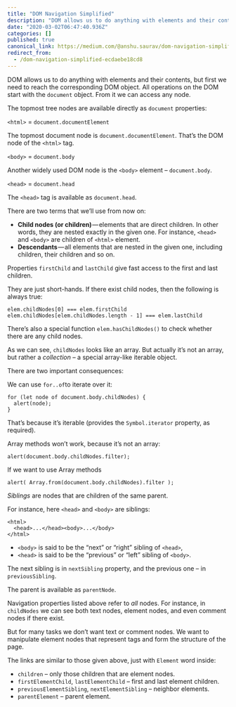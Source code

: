 ```yaml
---
title: "DOM Navigation Simplified"
description: "DOM allows us to do anything with elements and their contents, but first we need to reach the corresponding DOM object. All operations on…"
date: "2020-03-02T06:47:40.936Z"
categories: []
published: true
canonical_link: https://medium.com/@anshu.saurav/dom-navigation-simplified-ecdaebe18cd8
redirect_from:
  - /dom-navigation-simplified-ecdaebe18cd8
---
```


DOM allows us to do anything with elements and their contents, but first we need to reach the corresponding DOM object. All operations on the DOM start with the `document` object. From it we can access any node.

The topmost tree nodes are available directly as `document` properties:

`<html>` = `document.documentElement`

The topmost document node is `document.documentElement`. That’s the DOM node of the `<html>` tag.

`<body>` = `document.body`

Another widely used DOM node is the `<body>` element – `document.body`.

`<head>` = `document.head`

The `<head>` tag is available as `document.head`.

There are two terms that we’ll use from now on:

-   **Child nodes (or children)** — elements that are direct children. In other words, they are nested exactly in the given one. For instance, `<head>` and `<body>` are children of `<html>` element.
-   **Descendants** — all elements that are nested in the given one, including children, their children and so on.

Properties `firstChild` and `lastChild` give fast access to the first and last children.

They are just short-hands. If there exist child nodes, then the following is always true:

```
elem.childNodes[0] === elem.firstChild
elem.childNodes[elem.childNodes.length - 1] === elem.lastChild
```

There’s also a special function `elem.hasChildNodes()` to check whether there are any child nodes.

As we can see, `childNodes` looks like an array. But actually it’s not an array, but rather a _collection_ – a special array-like iterable object.

There are two important consequences:

We can use `for..of`to iterate over it:

```
for (let node of document.body.childNodes) {
  alert(node); 
}
```

That’s because it’s iterable (provides the `Symbol.iterator` property, as required).

Array methods won’t work, because it’s not an array:

```
alert(document.body.childNodes.filter); 
```

If we want to use Array methods

```
alert( Array.from(document.body.childNodes).filter ); 
```

_Siblings_ are nodes that are children of the same parent.

For instance, here `<head>` and `<body>` are siblings:

```
<html>
  <head>...</head><body>...</body>
</html>
```

-   `<body>` is said to be the “next” or “right” sibling of `<head>`,
-   `<head>` is said to be the “previous” or “left” sibling of `<body>`.

The next sibling is in `nextSibling` property, and the previous one – in `previousSibling`.

The parent is available as `parentNode`.

Navigation properties listed above refer to _all_ nodes. For instance, in `childNodes` we can see both text nodes, element nodes, and even comment nodes if there exist.

But for many tasks we don’t want text or comment nodes. We want to manipulate element nodes that represent tags and form the structure of the page.

The links are similar to those given above, just with `Element` word inside:

-   `children` – only those children that are element nodes.
-   `firstElementChild`, `lastElementChild` – first and last element children.
-   `previousElementSibling`, `nextElementSibling` – neighbor elements.
-   `parentElement` – parent element.
